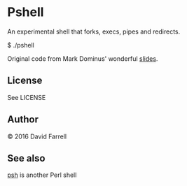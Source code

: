 # Pshell

An experimental shell that forks, execs, pipes and redirects.

  $ ./pshell

Original code from Mark Dominus' wonderful [slides](http://perl.plover.com/classes/commands-perl/).

## License

See LICENSE

## Author

&copy; 2016 David Farrell

## See also

[psh](https://github.com/gnp/psh) is another Perl shell
